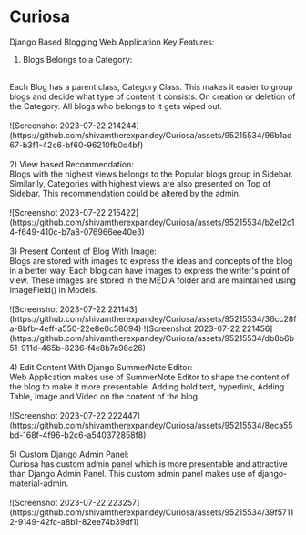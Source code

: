 # Curiosa
Django Based Blogging Web Application
Key Features:
1) Blogs Belongs to a Category:
<br>
Each Blog has a parent class, Category Class. This makes it easier to group blogs and decide what type of content it consists. On creation or deletion of the Category. All blogs who belongs to it gets wiped out.
<br><br>
![Screenshot 2023-07-22 214244](https://github.com/shivamtherexpandey/Curiosa/assets/95215534/96b1ad67-b3f1-42c6-bf60-96210fb0c4bf)
<br><br>
2) View based Recommendation:
<br>
Blogs with the highest views belongs to the Popular blogs group in Sidebar. Similarily, Categories with highest views are also presented on Top of Sidebar. This recommendation could be altered by the admin.
<br><br>
![Screenshot 2023-07-22 215422](https://github.com/shivamtherexpandey/Curiosa/assets/95215534/b2e12c14-f649-410c-b7a8-076966ee40e3)
<br><br>
3) Present Content of Blog With Image:
<br>
Blogs are stored with images to express the ideas and concepts of the blog in a better way. Each blog can have images to express the writer's point of view. These images are stored in the MEDIA folder and are maintained using ImageField() in Models.
<br><br>
![Screenshot 2023-07-22 221143](https://github.com/shivamtherexpandey/Curiosa/assets/95215534/36cc28fa-8bfb-4eff-a550-22e8e0c58094)
![Screenshot 2023-07-22 221456](https://github.com/shivamtherexpandey/Curiosa/assets/95215534/db8b6b51-911d-465b-8236-f4e8b7a96c26)
<br><br>
4) Edit Content With Django SummerNote Editor:
<br>
Web Application makes use of SummerNote Editor to shape the content of the blog to make it more presentable. Adding bold text, hyperlink, Adding Table, Image and Video on the content of the blog.
<br><br>
![Screenshot 2023-07-22 222447](https://github.com/shivamtherexpandey/Curiosa/assets/95215534/8eca55bd-168f-4f96-b2c6-a540372858f8)
<br><br>
5) Custom Django Admin Panel:
<br>
Curiosa has custom admin panel which is more presentable and attractive than Django Admin Panel. This custom admin panel makes use of django-material-admin.
<br><br>
![Screenshot 2023-07-22 223257](https://github.com/shivamtherexpandey/Curiosa/assets/95215534/39f57112-9149-42fc-a8b1-82ee74b39df1)

 
